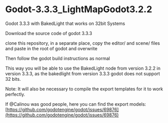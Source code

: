 # Godot-3.3.3_LightMapGodot3.2.2
Godot 3.3.3 with BakedLight that works on 32bit Systems

Download the source code of godot 3.3.3

clone this repository, in a separate place, copy the editor/ and scene/ files and paste in the root of godot and overwrite

Then follow the godot build instructions as normal


This way you will be able to use the BakedLight node from version 3.2.2 in version 3.3.3, as the bakedlight from version 3.3.3 godot does not support 32 bits.

Note: It will also be necessary to compile the export templates for it to work perfectly.

If @Calinou was good people, here you can find the export models:
[https://github.com/godotengine/godot/issues/69876](https://github.com/godotengine/godot/issues/69876)

